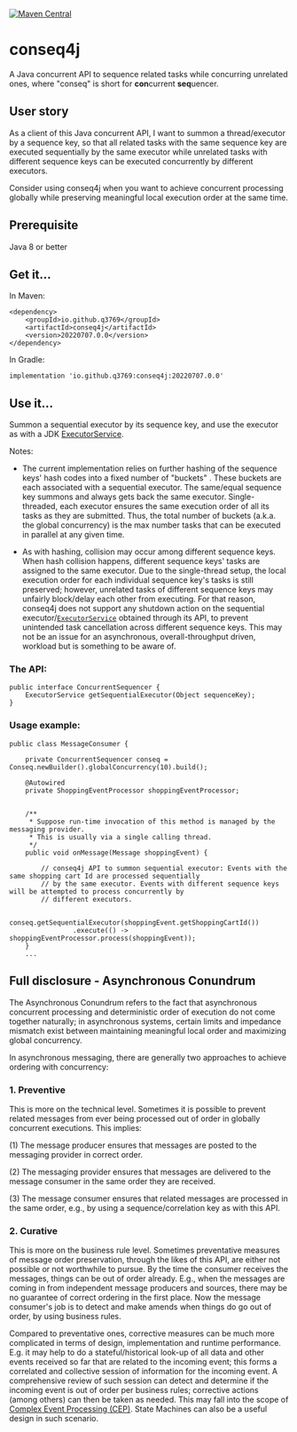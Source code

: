 [![Maven Central](https://img.shields.io/maven-central/v/io.github.q3769/conseq4j.svg?label=Maven%20Central)](https://search.maven.org/search?q=g:%22io.github.q3769%22%20AND%20a:%22conseq4j%22)

# conseq4j

A Java concurrent API to sequence related tasks while concurring unrelated ones, where "conseq" is short for
**con**current **seq**uencer.

## User story

As a client of this Java concurrent API, I want to summon a thread/executor by a sequence key, so that all related
tasks with the same sequence key are executed sequentially by the same executor while unrelated tasks with different
sequence keys can be executed concurrently by different executors.

Consider using conseq4j when you want to achieve concurrent processing globally while preserving meaningful local
execution order at the same time.

## Prerequisite

Java 8 or better

## Get it...

In Maven:

```
<dependency>
    <groupId>io.github.q3769</groupId>
    <artifactId>conseq4j</artifactId>
    <version>20220707.0.0</version>
</dependency>
```

In Gradle:

```
implementation 'io.github.q3769:conseq4j:20220707.0.0'
```

## Use it...

Summon a sequential executor by its sequence key, and use the executor as with a
JDK [ExecutorService](https://docs.oracle.com/javase/8/docs/api/java/util/concurrent/ExecutorService.html).

Notes:

- The current implementation relies on further hashing of the sequence keys' hash codes into a fixed number of "buckets"
  . These buckets are each associated with a sequential executor. The same/equal sequence key summons and always gets
  back the same executor. Single-threaded, each executor ensures the same execution order of all its tasks as they are
  submitted. Thus, the total number of buckets (a.k.a. the global concurrency) is the max number tasks that can be
  executed in parallel at any given time.

- As with hashing, collision may occur among different sequence keys. When hash collision happens, different sequence
  keys' tasks are assigned to the same executor. Due to the single-thread setup, the local execution order for each
  individual sequence key's tasks is still preserved; however, unrelated tasks of different sequence keys may unfairly
  block/delay each other from executing. For that reason, conseq4j does not support any shutdown action on the
  sequential
  executor/[`ExecutorService`](https://docs.oracle.com/javase/8/docs/api/java/util/concurrent/ExecutorService.html)
  obtained through its API, to prevent unintended task cancellation across different sequence keys. This may not
  be an issue for an asynchronous, overall-throughput driven, workload but is something to be aware of.

### The API:

```
public interface ConcurrentSequencer {
    ExecutorService getSequentialExecutor(Object sequenceKey);
}
```

### Usage example:

```
public class MessageConsumer {

    private ConcurrentSequencer conseq = Conseq.newBuilder().globalConcurrency(10).build();
    
    @Autowired
    private ShoppingEventProcessor shoppingEventProcessor;
    
    
    /**
     * Suppose run-time invocation of this method is managed by the messaging provider.
     * This is usually via a single calling thread.
     */
    public void onMessage(Message shoppingEvent) {
    
        // conseq4j API to summon sequential executor: Events with the same shopping cart Id are processed sequentially 
        // by the same executor. Events with different sequence keys will be attempted to process concurrently by 
        // different executors.
        
        conseq.getSequentialExecutor(shoppingEvent.getShoppingCartId())
                .execute(() -> shoppingEventProcessor.process(shoppingEvent)); 
    }
    ...
```

## Full disclosure - Asynchronous Conundrum

The Asynchronous Conundrum refers to the fact that asynchronous concurrent processing and deterministic order of
execution do not come together naturally; in asynchronous systems, certain limits and impedance mismatch exist between
maintaining meaningful local order and maximizing global concurrency.

In asynchronous messaging, there are generally two approaches to achieve ordering with concurrency:

### 1. Preventive

This is more on the technical level. Sometimes it is possible to prevent related messages from ever being processed out
of order in globally concurrent executions. This implies:

(1) The message producer ensures that messages are posted to the messaging provider in correct order.

(2) The messaging provider ensures that messages are delivered to the message consumer in the same order they are
received.

(3) The message consumer ensures that related messages are processed in the same order, e.g., by using a
sequence/correlation key as with this API.

### 2. Curative

This is more on the business rule level. Sometimes preventative measures of message order preservation, through the
likes of this API, are either not possible or not worthwhile to pursue. By the time the consumer receives the messages,
things can be out of order already. E.g., when the messages are coming in from independent message producers and
sources, there may be no guarantee of correct ordering in the first place. Now the message consumer's job is to detect
and make amends when things do go out of order, by using business rules.

Compared to preventative ones, corrective measures can be much more complicated in terms of design, implementation
and runtime performance. E.g. it may help to do a stateful/historical look-up of all data and other events received
so far that are related to the incoming event; this forms a correlated and collective session of information for
the incoming event. A comprehensive review of such session can detect and determine if the incoming event is out of
order per business rules; corrective actions (among others) can then be taken as needed. This may fall into the scope
of [Complex Event Processing (CEP)](https://en.wikipedia.org/wiki/Complex_event_processing). State Machines can also
be a useful design in such scenario.
